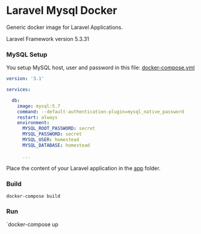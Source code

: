 # Laravel Mysql Docker
Generic docker image for Laravel Applications.

Laravel Framework version 5.3.31

### MySQL Setup
You setup MySQL host, user and password in this file: [docker-compose.yml](https://github.com/mhobesong/laravel-docker/blob/master/docker-compose.yml)


```yml
version: '3.1'

services:

  db:
    image: mysql:5.7
    command: --default-authentication-plugin=mysql_native_password
    restart: always
    environment:
      MYSQL_ROOT_PASSWORD: secret
      MYSQL_PASSWORD: secret
      MYSQL_USER: homestead
      MYSQL_DATABASE: homestead
      
      ...
```
Place the content of your Laravel application in the [app](https://github.com/mhobesong/laravel-docker/blob/master/app) folder.

### Build
`docker-compose build`

### Run
`docker-compose up
